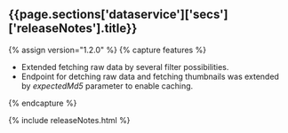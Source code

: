 <h2 id="{{page.sections['dataservice']['secs']['releaseNotes'].anchor}}">{{page.sections['dataservice']['secs']['releaseNotes'].title}}</h2>

<p></p>

{% assign version="1.2.0" %}
{% capture features %}
    <ul>
      <li>Extended fetching raw data by several filter possibilities.</li>
      <li>Endpoint for detching raw data and fetching thumbnails was extended by <i>expectedMd5</i> parameter to enable caching.</li>
    </ul>
{% endcapture %}

{% include releaseNotes.html %}